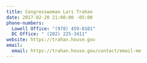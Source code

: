 ```yaml
---
title: Congresswoman Lori Trahan
date: 2017-02-20 21:08:00 -05:00
phone-numbers:
  Lowell Office: "(978) 459-0101"
  DC Office: " (202) 225-3411"
website: https://trahan.house.gov
email:
  email: https://trahan.house.gov/contact/email-me
---
```


